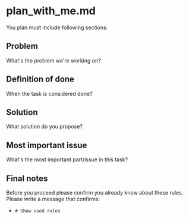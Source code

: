 # plan_with_me.md
You plan must include following sections:

## Problem
What's the problem we're working on?

##  Definition of done
When the task is considered done?

## Solution
What solution do you propose?

## Most important issue
What's the most important part/issue in this task?

## Final notes
Before you proceed please confirm you already know about these rules.
Please write a message that confirms:
- `# Show used rules`
